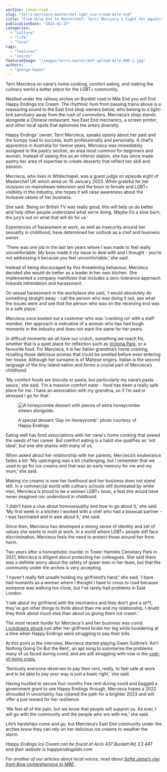 ```yaml
---
section: roman-road
slug: "terri-mercieca-masterchef-lgbt-ice-cream-mile-end"
title: "From Mile End to Masterchef: Terri Mercieca's fight for equality"
publicationDate: "2023-01-27"
categories: 
  - "culture"
  - "life"
  - "local"
tags: 
  - "features"
  - "voices"
featuredImage: "/images/terri-masterchef-upload-mile-END-1.jpg"
authors: 
  - "george-hayes"
---
```


Terri Mercieca on nana's home cooking, comfort eating, and making the culinary world a better place for the LGBT+ community.

Nestled under the railway arches on Burdett road in Mile End you will find Happy Endings Ice Cream. The rhythmic hum from passing trains above is a reassuring sound to the East End shop owners below, who belong to a tight-knit sanctuary away from the rush of commuters. Mercieca’s shop stands alongside a Chinese restaurant, two East End mechanics, a screen printer, and other local spots that epitomise the area’s diversity.

Happy Endings' owner, Terri Mercieca, speaks openly about her past and the bumpy road to success, both professionally and personally. A chef’s apprentice in Australia for twelve years, Mercieca was immediately assigned to the pastry section, an area most common for beginners and women. Instead of seeing this as an inferior station, she has since made pastry her area of expertise to create desserts that reflect her skill and passion.

Mercieca, who lives in Whitechapel, was a guest judge on episode eight of Masterchef UK which aired on 16 January 2023. While grateful for her inclusion on mainstream television and the boon to female and LGBT+ visibility in the industry, she hopes it will raise awareness about the inclusive values of her business.

She said: ‘Being on British TV was really good, this will help us do better and help other people understand what we’re doing. Maybe it’s a slow burn, the jury’s out on what that will do for us.’

Experiences of harassment at work, as well as insecurity around her sexuality in childhood, have determined her outlook as a chef and business owner.

‘There was one job in the last ten years where I was made to feel really uncomfortable. My boss made it my issue to deal with and I thought - you’re not addressing it because you feel uncomfortable,’ she said.

Instead of being discouraged by this threatening behaviour, Mercieca decided she would do better as a leader in her own kitchen. She implemented a company manifesto that includes a zero-tolerance approach towards intimidation and harassment. 

On sexual harassment in the workplace she said, ‘I would absolutely do something straight away - call the person who was doing it out, see what the issues were and see that the person who was on the receiving end was in a safe place.’

Mercieca once booted out a customer who was ‘cracking on’ with a staff member. Her approach is indicative of a woman who has had tough moments in the industry and does not want the same for her peers.

In difficult moments we all have our crutch, something we reach for, whether that is a quiet place for reflection such as [Victoria Park](https://romanroadlondon.com/victoria-park-autumn-photoessay/), or a favourite food. For Mercieca, it is her Italian grandma’s home cooking, recalling those delicious aromas that could be smelled before even entering her house. Although her surname is of Maltese origins, Italian is the second language of the tiny island nation and forms a crucial part of Mercieca’s childhood.

‘My comfort foods are biscuits or pasta, but particularly my nana’s pasta sauce,’ she said. ‘I’m a massive comfort eater - food has been a really safe place for me. I have an association with my grandma, so if I’m sad or stressed I go for that.’

<figure>

![A honeycombe dessert with pieces of extra honeycombe strewn alongside.](/images/201128_Gay-on-Honeycomb_0103-1024x683.jpg)

<figcaption>

A special dessert 'Gay on Honeycomb': photo courtesy of Happy Endings

</figcaption>

</figure>

Eating well has fond associations with her nana's home cooking that sewed the seeds of her career. But comfort eating is a habit she qualifies as 'not ideal', but one she shares with many of us.

When asked about her relationship with her parents, Mercieca’s exuberance fades a bit: ‘My upbringing was a bit challenging, but I remember that we used to go for ice creams and that was an early memory for me and my mum,’ she said.

Making ice creams is now her livelihood and her business does not stand still. In a commercial world with culinary schools still dominated by white men, Mercieca is proud to be a woman LGBT+ boss, a feat she would have never imagined nor understood in childhood.

‘I didn’t have a clue about homosexuality and how to go about it,’ she said. ‘My first week in a kitchen I worked with a chef who had a bisexual partner - I was fascinated and in awe about it,’ she said.

Since then, Mercieca has developed a strong sense of identity and set of values she wants to instil at work. In a world where LGBT+ people still face discrimination, Mercieca feels the need to protect those around her from harm.

Two years after a homophobic murder in Tower Hamlets Cemetary Park in 2021, Mercieca is diligent about protecting her colleagues. She said there was a definite worry about the safety of queer men in her team, but that the community under the arches is very accepting.

‘I haven’t really felt unsafe holding my girlfriend’s hand,’ she said. ‘I have had moments as a woman where I thought I have to cross to road because someone was walking too close, but I’ve rarely had problems in East London.

‘I talk about my girlfriend with the mechanics and they don’t give a sh\*t, they’ve got other things to think about than me and my relationship. I doubt they think about much else than about us giving them ice cream.’

The most recent hurdle for Mercieca's and her business was covid. [Lockdowns struck](https://romanroadlondon.com/shops-open-for-business/) just after her girlfriend broke her leg while bouldering at a time when Happy Endings were struggling to pay their bills.

At this point in the interview, Mercieca started playing Gwen Guthrie’s ‘Ain’t Nothing Going On But the Rent’, an apt song to summarise the problems many of us faced during covid, and are still struggling with now in the [cost-of-living crisis.](https://romanroadlondon.com/bakery-room-closes-brexit-inflation-impact-high-street/)

‘Seriously everyone deserves to pay their rent, really, to feel safe at work and to be able to pay your way is just a basic right,’ she said.

Having hustled to secure four months free rent during covid and bagged a government grant to see Happy Endings through, Mercieca hopes a 2022 shrouded in uncertainty has cleared the path for a brighter 2023 and will offer a just reward for her resilience. 

‘We feel all of the pain, but we know that people will support us. As ever, I will go with the community and the people who are with me,’ she said.

Life’s hardships come and go, but Mercieca’s East End community under the arches know they can rely on her delicious ice creams to weather the storm.

_Happy Endings Ice Cream can be found at Arch 437 Burdett Rd, E3 4AT and their website is happyendingsldn.com_

_For another of our articles about local voices, read about_ [_Safia Jama’s rise from Bow comprehensive to MBE_.](https://romanroadlondon.com/safia-jama-mbe-womens-inclusive-team-interview/)


